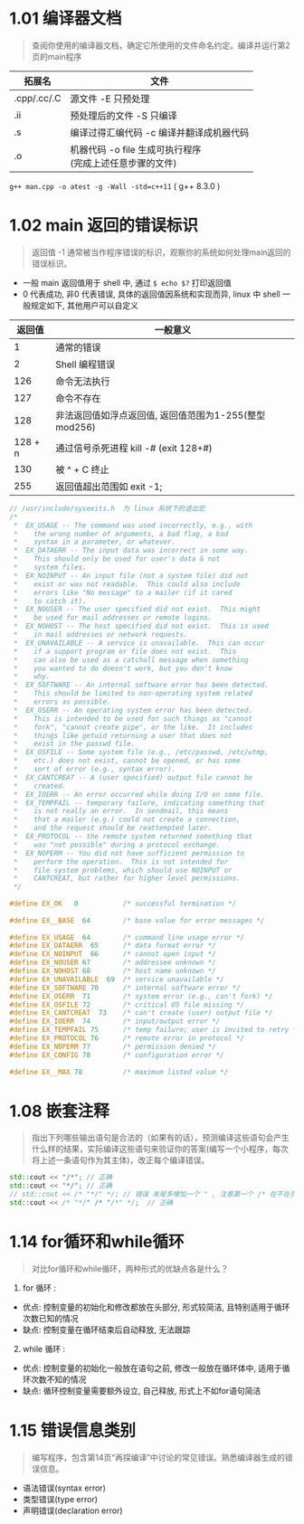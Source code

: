 # 1.01 编译器文档
> 查阅你使用的编译器文档，确定它所使用的文件命名约定。编译并运行第2页的main程序

|拓展名|文件|
|---|---|
|.cpp/.cc/.C|源文件 -E 只预处理|
|.ii|预处理后的文件 -S 只编译|
|.s| 编译过得汇编代码 -c 编译并翻译成机器代码|
|.o| 机器代码 -o file 生成可执行程序<br />(完成上述任意步骤的文件) |

`g++ man.cpp -o atest -g -Wall -std=c++11`  ( g++ 8.3.0 )

# 1.02 main 返回的错误标识
> 返回值 -1 通常被当作程序错误的标识，观察你的系统如何处理main返回的错误标识。

- 一般 main 返回值用于 shell 中, 通过 `$ echo $?` 打印返回值
- 0 代表成功, 非0 代表错误, 具体的返回值因系统和实现而异, linux 中 shell 一般规定如下, 其他用户可以自定义


| 返回值 | 一般意义                                              |
| ------  | ----------------------------------------------------- |
| 1       | 通常的错误                                      |
| 2       | Shell 编程错误                                  |
| 126     | 命令无法执行                                     |
| 127     | 命令不存在                                       |
| 128     | 非法返回值如浮点返回值, 返回值范围为1-255(整型mod256) |
| 128 + n | 通过信号杀死进程 kill -# (exit 128+#)              |
| 130     | 被 ^ + C 终止                                     |
| 255     | 返回值超出范围如 exit -1;                           |

```c
// /usr/include/sysexits.h  为 linux 系统下的退出宏
/* 
 *  EX_USAGE -- The command was used incorrectly, e.g., with 
 *    the wrong number of arguments, a bad flag, a bad 
 *    syntax in a parameter, or whatever. 
 *  EX_DATAERR -- The input data was incorrect in some way. 
 *    This should only be used for user's data & not 
 *    system files. 
 *  EX_NOINPUT -- An input file (not a system file) did not 
 *    exist or was not readable.  This could also include 
 *    errors like "No message" to a mailer (if it cared 
 *    to catch it). 
 *  EX_NOUSER -- The user specified did not exist.  This might 
 *    be used for mail addresses or remote logins. 
 *  EX_NOHOST -- The host specified did not exist.  This is used 
 *    in mail addresses or network requests. 
 *  EX_UNAVAILABLE -- A service is unavailable.  This can occur 
 *    if a support program or file does not exist.  This 
 *    can also be used as a catchall message when something 
 *    you wanted to do doesn't work, but you don't know 
 *    why. 
 *  EX_SOFTWARE -- An internal software error has been detected. 
 *    This should be limited to non-operating system related 
 *    errors as possible. 
 *  EX_OSERR -- An operating system error has been detected. 
 *    This is intended to be used for such things as "cannot 
 *    fork", "cannot create pipe", or the like.  It includes 
 *    things like getuid returning a user that does not 
 *    exist in the passwd file. 
 *  EX_OSFILE -- Some system file (e.g., /etc/passwd, /etc/utmp, 
 *    etc.) does not exist, cannot be opened, or has some 
 *    sort of error (e.g., syntax error). 
 *  EX_CANTCREAT -- A (user specified) output file cannot be 
 *    created. 
 *  EX_IOERR -- An error occurred while doing I/O on some file. 
 *  EX_TEMPFAIL -- temporary failure, indicating something that 
 *    is not really an error.  In sendmail, this means 
 *    that a mailer (e.g.) could not create a connection, 
 *    and the request should be reattempted later. 
 *  EX_PROTOCOL -- the remote system returned something that 
 *    was "not possible" during a protocol exchange. 
 *  EX_NOPERM -- You did not have sufficient permission to 
 *    perform the operation.  This is not intended for 
 *    file system problems, which should use NOINPUT or 
 *    CANTCREAT, but rather for higher level permissions. 
 */ 
 
#define EX_OK   0           /* successful termination */ 
                 
#define EX__BASE  64        /* base value for error messages */ 
                 
#define EX_USAGE  64        /* command line usage error */ 
#define EX_DATAERR  65      /* data format error */ 
#define EX_NOINPUT  66      /* cannot open input */ 
#define EX_NOUSER 67        /* addressee unknown */ 
#define EX_NOHOST 68        /* host name unknown */ 
#define EX_UNAVAILABLE  69  /* service unavailable */ 
#define EX_SOFTWARE 70      /* internal software error */ 
#define EX_OSERR  71        /* system error (e.g., can't fork) */ 
#define EX_OSFILE 72        /* critical OS file missing */ 
#define EX_CANTCREAT  73    /* can't create (user) output file */ 
#define EX_IOERR  74        /* input/output error */ 
#define EX_TEMPFAIL 75      /* temp failure; user is invited to retry */ 
#define EX_PROTOCOL 76      /* remote error in protocol */ 
#define EX_NOPERM 77        /* permission denied */ 
#define EX_CONFIG 78        /* configuration error */ 
 
#define EX__MAX 78          /* maximum listed value */ 
```

# 1.08 嵌套注释
> 指出下列哪些输出语句是合法的（如果有的话），预测编译这些语句会产生什么样的结果，实际编译这些语句来验证你的答案(编写一个小程序，每次将上述一条语句作为其主体)，改正每个编译错误。
```c++
std::cout << "/*"; // 正确
std::cout << "*/"; // 正确
// std::cout << /* "*/" */; // 错误 末尾多增加一个 " , 注意第一个 /* 在不在引号内
std::cout << /* "*/" /* "/*" */;  // 正确
```

# 1.14 for循环和while循环
> 对比for循环和while循环，两种形式的优缺点各是什么？

1. for 循环 :  
  - 优点: 控制变量的初始化和修改都放在头部分, 形式较简洁, 且特别适用于循环次数已知的情况 
  - 缺点: 控制变量在循环结束后自动释放, 无法跟踪
2. while 循环 : 
  - 优点: 控制变量的初始化一般放在语句之前, 修改一般放在循环体中, 适用于循环次数不知的情况 
  - 缺点: 循环控制变量需要额外设立, 自己释放, 形式上不如for语句简洁

# 1.15 错误信息类别
> 编写程序，包含第14页“再探编译”中讨论的常见错误。熟悉编译器生成的错误信息。

- 语法错误(syntax error)
- 类型错误(type error)
- 声明错误(declaration error)